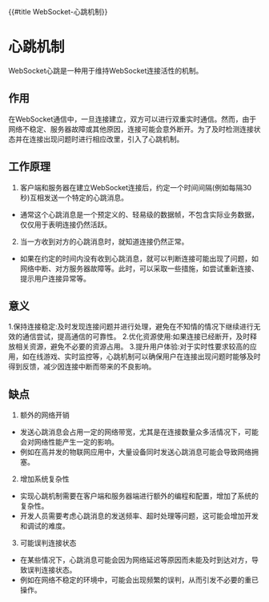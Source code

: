 {{#title WebSocket-心跳机制}}
# 心跳机制

WebSocket心跳是一种用于维持WebSocket连接活性的机制。

## 作用

在WebSocket通信中，一旦连接建立，双方可以进行双重实时通信。然而，由于网络不稳定、服务器故障或其他原因，连接可能会意外断开。为了及时检测连接状态并在连接出现问题时进行相应改里，引入了心跳机制。

## 工作原理

1. 客户端和服务器在建立WebSocket连接后，约定一个时间间隔(例如每隔30秒)互相发送一个特定的心跳消息。
  - 通常这个心跳消息是一个预定义的、轻易级的数据帧，不包含实际业务数据，仅仅用于表明连接仍然活跃。
2. 当一方收到对方的心跳消息时，就知道连接仍然正常。
 - 如果在约定的时间内没有收到心跳消息，就可以判断连接可能出现了问题，如网络中断、对方服务器故障等。此时，可以采取一些措施，如尝试重新连接、提示用户连接异常等。

## 意义

1.保持连接稳定:及时发现连接问题并进行处理，避免在不知情的情况下继续进行无效的通信尝试，提高通信的可靠性。
2.优化资源使用:如果连接已经断开，及时释放相关资源，避免不必要的资源占用。
3.提升用户体验:对于实时性要求较高的应用，如在线游戏、实时监控等，心跳机制可以确保用户在连接出现问题时能够及时得到反馈，减少因连接中断而带来的不良影响。

## 缺点

1. 额外的网络开销
- 发送心跳消息会占用一定的网络带宽，尤其是在连接数量众多活情况下，可能会对网络性能产生一定的影响。
- 例如在高并发的物联网应用中，大量设备同时发送心跳消息可能会导致网络拥塞。
2. 增加系统复杂性
- 实现心跳机制需要在客户端和服务器端进行额外的编程和配置，增加了系统的复杂性。
- 开发人员需要考虑心跳消息的发送频率、超时处理等问题，这可能会增加开发和调试的难度。
3. 可能误判连接状态
- 在某些情况下，心跳消息可能会因为网络延迟等原因而未能及时到达对方，导致误判连接状态。
- 例如在网络不稳定的环境中，可能会出现频繁的误判，从而引发不必要的重已操作。
